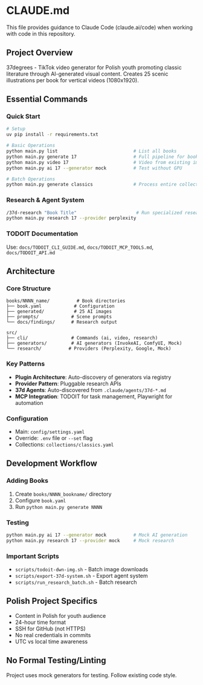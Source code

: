 # CLAUDE.md

This file provides guidance to Claude Code (claude.ai/code) when working with code in this repository.

## Project Overview
37degrees - TikTok video generator for Polish youth promoting classic literature through AI-generated visual content. Creates 25 scenic illustrations per book for vertical videos (1080x1920).

## Essential Commands

### Quick Start
```bash
# Setup
uv pip install -r requirements.txt

# Basic Operations
python main.py list                            # List all books
python main.py generate 17                     # Full pipeline for book #17
python main.py video 17                        # Video from existing images
python main.py ai 17 --generator mock          # Test without GPU

# Batch Operations  
python main.py generate classics               # Process entire collection
```

### Research & Agent System
```bash
/37d-research "Book Title"                      # Run specialized research agents
python main.py research 17 --provider perplexity
```

### TODOIT Documentation
Use: `docs/TODOIT_CLI_GUIDE.md`, `docs/TODOIT_MCP_TOOLS.md`, `docs/TODOIT_API.md`

## Architecture

### Core Structure
```
books/NNNN_name/          # Book directories
├── book.yaml            # Configuration
├── generated/           # 25 AI images
├── prompts/            # Scene prompts  
└── docs/findings/      # Research output

src/
├── cli/                # Commands (ai, video, research)
├── generators/         # AI generators (InvokeAI, ComfyUI, Mock)
└── research/          # Providers (Perplexity, Google, Mock)
```

### Key Patterns
- **Plugin Architecture**: Auto-discovery of generators via registry
- **Provider Pattern**: Pluggable research APIs
- **37d Agents**: Auto-discovered from `.claude/agents/37d-*.md`
- **MCP Integration**: TODOIT for task management, Playwright for automation

### Configuration
- Main: `config/settings.yaml`
- Override: `.env` file or `--set` flag
- Collections: `collections/classics.yaml`

## Development Workflow

### Adding Books
1. Create `books/NNNN_bookname/` directory
2. Configure `book.yaml`
3. Run `python main.py generate NNNN`

### Testing
```bash
python main.py ai 17 --generator mock          # Mock AI generation
python main.py research 17 --provider mock     # Mock research
```

### Important Scripts
- `scripts/todoit-dwn-img.sh` - Batch image downloads
- `scripts/export-37d-system.sh` - Export agent system  
- `scripts/run_research_batch.sh` - Batch research

## Polish Project Specifics
- Content in Polish for youth audience
- 24-hour time format
- SSH for GitHub (not HTTPS)
- No real credentials in commits
- UTC vs local time awareness

## No Formal Testing/Linting
Project uses mock generators for testing. Follow existing code style.
